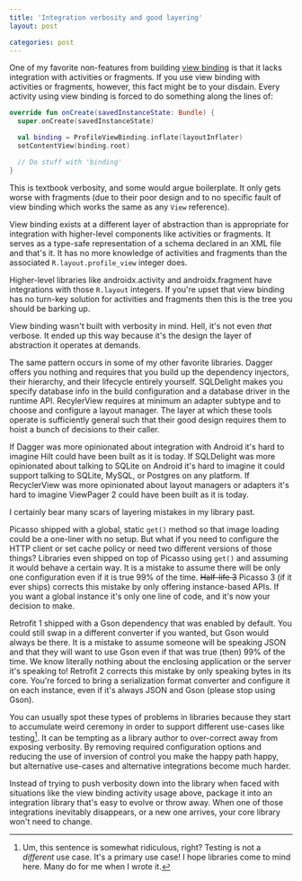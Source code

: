 ```yaml
---
title: 'Integration verbosity and good layering'
layout: post

categories: post
---
```


One of my favorite non-features from building [view binding][vb] is that it lacks integration with
activities or fragments. If you use view binding with activities or fragments, however, this fact
might be to your disdain. Every activity using view binding is forced to do something along the
lines of:

[vb]: https://developer.android.com/topic/libraries/view-binding

```kotlin
override fun onCreate(savedInstanceState: Bundle) {
  super.onCreate(savedInstanceState)

  val binding = ProfileViewBinding.inflate(layoutInflater)
  setContentView(binding.root)

  // Do stuff with 'binding'
}
```

This is textbook verbosity, and some would argue boilerplate. It only gets worse with fragments
(due to their poor design and to no specific fault of view binding which works the same as any
`View` reference).

View binding exists at a different layer of abstraction than is appropriate for integration with
higher-level components like activities or fragments. It serves as a type-safe representation of a
schema declared in an XML file and that's it. It has no more knowledge of activities and fragments
than the associated `R.layout.profile_view` integer does.

Higher-level libraries like androidx.activity and androidx.fragment have integrations with those
`R.layout` integers. If you're upset that view binding has no turn-key solution for activities and
fragments then this is the tree you should be barking up.

View binding wasn't built with verbosity in mind.
Hell, it's not even _that_ verbose.
It ended up this way because it's the design the layer of abstraction it operates at demands.

The same pattern occurs in some of my other favorite libraries.
Dagger offers you nothing and requires that you build up the dependency injectors, their hierarchy, and their lifecycle entirely yourself.
SQLDelight makes you specify database info in the build configuration and a database driver in the runtime API.
RecylerView requires at minimum an adapter subtype and to choose and configure a layout manager.
The layer at which these tools operate is sufficiently general such that their good design requires them to hoist a bunch of decisions to their caller.

If Dagger was more opinionated about integration with Android it's hard to imagine Hilt could have been built as it is today.
If SQLDelight was more opinionated about talking to SQLite on Android it's hard to imagine it could support talking to SQLite, MySQL, or Postgres on any platform.
If RecyclerView was more opinionated about layout managers or adapters it's hard to imagine ViewPager 2 could have been built as it is today.

I certainly bear many scars of layering mistakes in my library past.

Picasso shipped with a global, static `get()` method so that image loading could be a one-liner with no setup.
But what if you need to configure the HTTP client or set cache policy or need two different versions of those things?
Libraries even shipped on top of Picasso using `get()` and assuming it would behave a certain way.
It is a mistake to assume there will be only one configuration even if it is true 99% of the time.
~~Half-life 3~~ Picasso 3 (if it ever ships) corrects this mistake by only offering instance-based APIs.
If you want a global instance it's only one line of code, and it's now your decision to make.

Retrofit 1 shipped with a Gson dependency that was enabled by default.
You could still swap in a different converter if you wanted, but Gson would always be there.
It is a mistake to assume someone will be speaking JSON and that they will want to use Gson even if that was true (then) 99% of the time.
We know literally nothing about the enclosing application or the server it's speaking to!
Retrofit 2 corrects this mistake by only speaking bytes in its core.
You're forced to bring a serialization format converter and configure it on each instance, even if it's always JSON and Gson (please stop using Gson).

You can usually spot these types of problems in libraries because they start to accumulate weird
ceremony in order to support different use-cases like testing[^1]. It can be tempting as a library
author to over-correct away from exposing verbosity. By removing required configuration options and
reducing the use of inversion of control you make the happy path happy, but alternative use-cases
and alternative integrations become much harder.

 [^1]: Um, this sentence is somewhat ridiculous, right? Testing is not a _different_ use case. It's a primary use case! I hope libraries come to mind here. Many do for me when I wrote it.

Instead of trying to push verbosity down into the library when faced with situations like the view
binding activity usage above, package it into an integration library that's easy to evolve or throw
away. When one of those integrations inevitably disappears, or a new one arrives, your core library
won't need to change.
